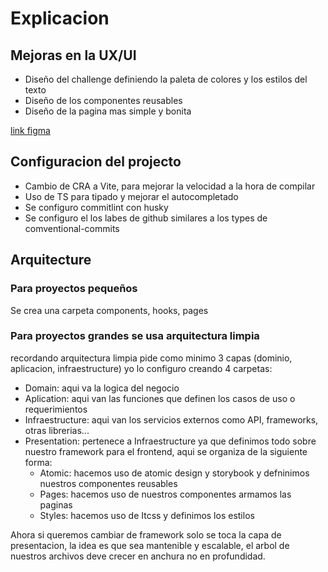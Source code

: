 # Explicacion

## Mejoras en la UX/UI

- Diseño del challenge definiendo la paleta de colores y los estilos del texto
- Diseño de los componentes reusables
- Diseño de la pagina mas simple y bonita

[link figma](https://www.figma.com/file/PJH2dbcKebBW6qOCvwECD5/Kimche-Challenge?node-id=0%3A1)

## Configuracion del projecto
- Cambio de CRA a Vite, para mejorar la velocidad a  la hora de compilar
- Uso de TS para tipado y mejorar el autocompletado
- Se configuro commitlint con husky
- Se configuro el los labes de github similares a los types de comventional-commits

## Arquitecture
### Para proyectos pequeños
Se crea una carpeta components, hooks, pages
### Para proyectos grandes se usa arquitectura limpia
recordando arquitectura limpia pide como minimo 3 capas (dominio, aplicacion, infraestructure) yo lo configuro creando 4 carpetas:
- Domain: aqui va la logica del negocio
- Aplication: aqui van  las funciones que definen los casos de uso o requerimientos
- Infraestructure: aqui van los servicios externos como API, frameworks, otras librerias...
- Presentation: pertenece a Infraestructure ya que definimos todo sobre nuestro framework para el frontend, aqui se organiza de la siguiente forma:
  - Atomic: hacemos uso de atomic design y storybook y defninimos nuestros componentes reusables
  - Pages: hacemos uso de nuestros componentes armamos las paginas
  - Styles: hacemos uso de Itcss y definimos los estilos

Ahora si queremos cambiar de framework solo se toca la capa de presentacion, la idea es que sea mantenible y escalable, el arbol de nuestros archivos deve crecer en anchura no en profundidad.


    
